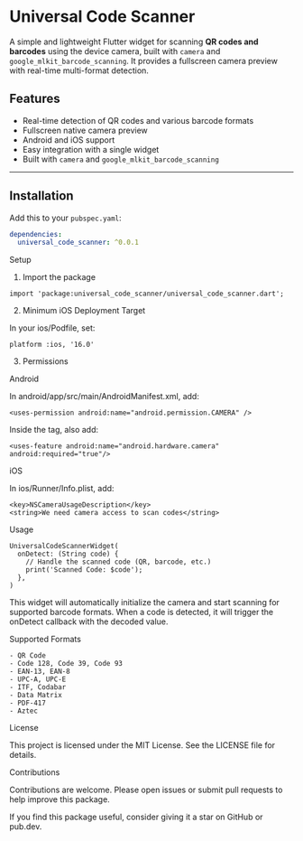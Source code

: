 # Universal Code Scanner

A simple and lightweight Flutter widget for scanning **QR codes and barcodes** using the device camera, built with `camera` and `google_mlkit_barcode_scanning`. It provides a fullscreen camera preview with real-time multi-format detection.

## Features

- Real-time detection of QR codes and various barcode formats
- Fullscreen native camera preview
- Android and iOS support
- Easy integration with a single widget
- Built with `camera` and `google_mlkit_barcode_scanning`

---

## Installation

Add this to your `pubspec.yaml`:

```yaml
dependencies:
  universal_code_scanner: ^0.0.1
```


Setup

1. Import the package
```
import 'package:universal_code_scanner/universal_code_scanner.dart';
```
2. Minimum iOS Deployment Target

In your ios/Podfile, set:
```
platform :ios, '16.0'
```
3. Permissions

Android

In android/app/src/main/AndroidManifest.xml, add:
```
<uses-permission android:name="android.permission.CAMERA" />
```
Inside the <application> tag, also add:
```
<uses-feature android:name="android.hardware.camera" android:required="true"/>
```
iOS

In ios/Runner/Info.plist, add:
```
<key>NSCameraUsageDescription</key>
<string>We need camera access to scan codes</string>
```


Usage
```
UniversalCodeScannerWidget(
  onDetect: (String code) {
    // Handle the scanned code (QR, barcode, etc.)
    print('Scanned Code: $code');
  },
)
```
This widget will automatically initialize the camera and start scanning for supported barcode formats. When a code is detected, it will trigger the onDetect callback with the decoded value.

Supported Formats
```
- QR Code
- Code 128, Code 39, Code 93
- EAN-13, EAN-8
- UPC-A, UPC-E
- ITF, Codabar
- Data Matrix
- PDF-417
- Aztec
```

License

This project is licensed under the MIT License. See the LICENSE file for details.


Contributions

Contributions are welcome. Please open issues or submit pull requests to help improve this package.

If you find this package useful, consider giving it a star on GitHub or pub.dev.